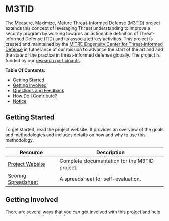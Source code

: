 # M3TID

<!-- TODO Put a one paragraph summary of the project here. -->

The Measure, Maximize, Mature Threat-Informed Defense (M3TID) project extends this concept of leveraging Threat understanding to improve a security program by working towards an actionable definition of Threat-Informed Defense (TID) and its associated key activities. This project is created and maintained by the
[MITRE Engenuity Center for Threat-Informed Defense](https://ctid.mitre-engenuity.org/)
in futherance of our mission to advance the start of the art and and the state of the
practice in threat-informed defense globally. The project is funded by our [research
participants](https://mitre-engenuity.org/cybersecurity/center-for-threat-informed-defense/our-work/m3tid/#research-participants).

**Table Of Contents:**

<!--
TODO The table of contents should include only h2-h6, NOT h1. The "Markdown All In One"
extension for VS Code will update the TOC automatically for you:
https://marketplace.visualstudio.com/items?itemName=yzhang.markdown-all-in-one
Set the extension's TOC:Levels setting to "2..6"
-->

- [Getting Started](#getting-started)
- [Getting Involved](#getting-involved)
- [Questions and Feedback](#questions-and-feedback)
- [How Do I Contribute?](#how-do-i-contribute)
- [Notice](#notice)

## Getting Started

<!-- TODO Write one paragraph about how users should get started,
     and update the table of resources below. -->

To get started, read the project website. It provides an overview of the goals and methodologies and includes details on how and why to use this methodology.

| Resource                                                                       | Description                                   |
| ------------------------------------------------------------------------------ | --------------------------------------------- |
| [Project Website](https://center-for-threat-informed-defense.github.io/m3tid/) | Complete documentation for the M3TID project. |
| [Scoring Spreadsheet](docs/M3TIDScoringSpreadsheet.xlsx)                       | A spreadsheet for self-evaluation.            |


## Getting Involved

<!-- TODO Add some bullets telling users how to get involved. -->

There are several ways that you can get involved with this project and help advance
threat-informed defense:

- **Review the project model and methodology and tell us what you think.** We welcome
  your feedback on any aspect of the project: from high-level concepts to low-level
  technical details.
- **Request analytics and observables.** Send your [analytic
  requests]([/stix/attack-flow-schema-2.0.0.json](https://github.com/center-for-threat-informed-defense/m3tid/issues/new/choose))
  to our team. As we have time, we will work them through the process and publish scores
  and analysis.
- **Submit your own analytics and observables.** We encourage you to use the methodology
  to work through analytics or observables and send your results in a pull request so
  that we can make them available to the entire community.

## Questions and Feedback

Please submit issues for any technical questions/concerns or contact
[ctid@mitre-engenuity.org](mailto:ctid@mitre-engenuity.org?subject=Question%20about%20m3tid)
directly for more general inquiries.

Also see the guidance for contributors if are you interested in contributing or simply
reporting issues.

## How Do I Contribute?

We welcome your feedback and contributions to help advance
M3TID. Please see the guidance for contributors if are you
interested in [contributing or simply reporting issues.](/CONTRIBUTING.md)

Please submit
[issues](https://github.com/center-for-threat-informed-defense/m3tid/issues) for
any technical questions/concerns or contact
[ctid@mitre-engenuity.org](mailto:ctid@mitre-engenuity.org?subject=subject=Question%20about%20m3tid)
directly for more general inquiries.

## Notice

Copyright 2024 MITRE Engenuity. Approved for public release. Document number(s)
CT0105.

Licensed under the Apache License, Version 2.0 (the "License"); you may not use this
file except in compliance with the License. You may obtain a copy of the License at

http://www.apache.org/licenses/LICENSE-2.0

Unless required by applicable law or agreed to in writing, software distributed under
the License is distributed on an "AS IS" BASIS, WITHOUT WARRANTIES OR CONDITIONS OF ANY
KIND, either express or implied. See the License for the specific language governing
permissions and limitations under the License.
